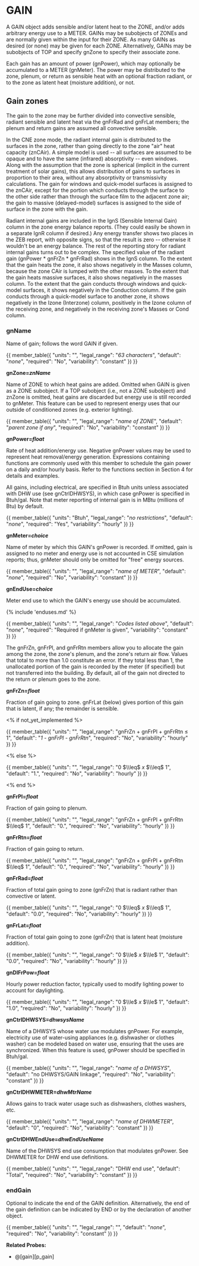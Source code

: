 # GAIN

A GAIN object adds sensible and/or latent heat to the ZONE, and/or adds arbitrary energy use to a METER. GAINs may be subobjects of ZONEs and are normally given within the input for their ZONE.  As many GAINs as desired (or none) may be given for each ZONE.  Alternatively, GAINs may be subobjects of TOP and specify gnZone to specify their associate zone.

Each gain has an amount of power (gnPower), which may optionally be accumulated to a METER (gnMeter). The power may be distributed to the zone, plenum, or return as sensible heat with an optional fraction radiant, or to the zone as latent heat (moisture addition), or not.

## Gain zones

The gain to the zone may be further divided into convective sensible, radiant sensible and latent heat via the gnFrRad and gnFrLat members; the plenum and return gains are assumed all convective sensible.

<!-- ## Gain Modeling in CNE zones -->

In the CNE zone mode, the radiant internal gain is distributed to the surfaces in the zone, rather than going directly to the zone "air" heat capacity (znCAir). A simple model is used -- all surfaces are assumed to be opaque and to have the same (infrared) absorptivity -- even windows. Along with the assumption that the zone is spherical (implicit in the current treatment of solar gains), this allows distribution of gains to surfaces in proportion to their area, without any absorptivity or transmissivity calculations. The gain for windows and quick-model surfaces is assigned to the znCAir, except for the portion which conducts through the surface to the other side rather than through the surface film to the adjacent zone air; the gain to massive (delayed-model) surfaces is assigned to the side of surface in the zone with the gain.

Radiant internal gains are included in the IgnS (Sensible Internal Gain) column in the zone energy balance reports. (They could easily be shown in a separate IgnR column if desired.) Any energy transfer shows two places in the ZEB report, with opposite signs, so that the result is zero -- otherwise it wouldn't be an energy balance. The rest of the reporting story for radiant internal gains turns out to be complex. The specified value of the radiant gain (gnPower \* gnFrZn \* gnFrRad) shows in the IgnS column. To the extent that the gain heats the zone, it also shows negatively in the Masses column, because the zone CAir is lumped with the other masses. To the extent that the gain heats massive surfaces, it also shows negatively in the masses column. To the extent that the gain conducts through windows and quick-model surfaces, it shows negatively in the Conduction column. If the gain conducts through a quick-model surface to another zone, it shows negatively in the Izone (Interzone) column, positively in the Izone column of the receiving zone, and negatively in the receiving zone's Masses or Cond column.


### gnName

Name of gain; follows the word GAIN if given.

{{
  member_table({
    "units": "",
    "legal_range": "*63 characters*", 
    "default": "*none*",
    "required": "No",
    "variability": "constant" 
  })
}}

**gnZone=*znName***

Name of ZONE to which heat gains are added.  Omitted when GAIN is given as a ZONE subobject.  If a TOP subobject (i.e., not a ZONE subobject) and znZone is omitted, heat gains are discarded but energy use is still recorded to gnMeter.  This feature can be used to represent energy uses that our outside of conditioned zones (e.g. exterior lighting).

{{
  member_table({
    "units": "",
    "legal_range": "*name of ZONE*", 
    "default": "*parent zone if any*",
    "required": "No",
    "variability": "constant" 
  })
}}

**gnPower=*float***

Rate of heat addition/energy use. Negative gnPower values may be used to represent heat removal/energy generation. Expressions containing functions are commonly used with this member to schedule the gain power on a daily and/or hourly basis. Refer to the functions section in Section 4 for details and examples.

All gains, including electrical, are specified in Btuh units unless associated with DHW use (see gnCtrlDHWSYS), in which case gnPower is specified in Btuh/gal.  Note that meter reporting of internal gain is in MBtu (millions of Btu) by default.  

{{
  member_table({
    "units": "Btuh",
    "legal_range": "*no restrictions*", 
    "default": "*none*",
    "required": "Yes",
    "variability": "hourly" 
  })
}}

**gnMeter=*choice***

Name of meter by which this GAIN's gnPower is recorded. If omitted, gain is assigned to no meter and energy use is not accounted in CSE simulation reports; thus, gnMeter should only be omitted for "free" energy sources.

{{
  member_table({
    "units": "",
    "legal_range": "*name of METER*", 
    "default": "*none*",
    "required": "No",
    "variability": "constant" 
  })
}}

**gnEndUse=*choice***

Meter end use to which the GAIN's energy use should be accumulated.

{% include 'enduses.md' %}


{{
  member_table({
    "units": "",
    "legal_range": "*Codes listed above*", 
    "default": "*none*",
    "required": "Required if gnMeter is given",
    "variability": "constant" 
  })
}}

The gnFrZn, gnFrPl, and gnFrRtn members allow you to allocate the gain among the zone, the zone's plenum, and the zone's return air flow. Values that total to more than 1.0 constitute an error. If they total less than 1, the unallocated portion of the gain is recorded by the meter (if specified) but not transferred into the building. By default, all of the gain not directed to the return or plenum goes to the zone.

**gnFrZn=*float***

Fraction of gain going to zone. gnFrLat (below) gives portion of this gain that is latent, if any; the remainder is sensible.

<% if not_yet_implemented %>

{{
  member_table({
    "units": "",
    "legal_range": "gnFrZn + gnFrPl + gnFrRtn $\leq$ 1", 
    "default": "*1 - gnFrPl - gnFrRtn*",
    "required": "No",
    "variability": "hourly" 
  })
}}

<% else %>

{{
  member_table({
    "units": "",
    "legal_range": "0 $\\leq$ *x* $\\leq$ 1", 
    "default": "1.",
    "required": "No",
    "variability": "hourly" 
  })
}}

<% end %>

**gnFrPl=*float***

Fraction of gain going to plenum.

{{
  member_table({
    "units": "",
    "legal_range": "gnFrZn + gnFrPl + gnFrRtn $\\leq$ 1", 
    "default": "0.",
    "required": "No",
    "variability": "hourly" 
  })
}}


**gnFrRtn=*float***

Fraction of gain going to return.

{{
  member_table({
    "units": "",
    "legal_range": "gnFrZn + gnFrPl + gnFrRtn $\\leq$ 1", 
    "default": "0.",
    "required": "No",
    "variability": "hourly" 
  })
}}

**gnFrRad=*float***

Fraction of total gain going to zone (gnFrZn) that is radiant rather than convective or latent.

{{
  member_table({
    "units": "",
    "legal_range": "0 $\\leq$ *x* $\\leq$ 1", 
    "default": "0.0",
    "required": "No",
    "variability": "hourly" 
  })
}}

**gnFrLat=*float***

Fraction of total gain going to zone (gnFrZn) that is latent heat (moisture addition).

{{
  member_table({
    "units": "",
    "legal_range": "0 $\\le$ *x* $\\le$ 1", 
    "default": "0.0",
    "required": "No",
    "variability": "hourly" 
  })
}}

**gnDlFrPow=*float***

Hourly power reduction factor, typically used to modify lighting power to account for
daylighting.

{{
  member_table({
    "units": "",
    "legal_range": "0 $\\le$ *x* $\\le$ 1", 
    "default": "1.0",
    "required": "No",
    "variability": "hourly" 
  })
}}


**gnCtrlDHWSYS=*dhwsysName***

Name of a DHWSYS whose water use modulates gnPower.  For example, electricity use of water-using appliances (e.g. dishwasher or clothes washer) can be modeled based on water use, ensuring that the uses are synchronized.  When this feature is used, gnPower should be specified in Btuh/gal.

{{
  member_table({
    "units": "",
    "legal_range": "*name of a DHWSYS*", 
    "default": "no DHWSYS/GAIN linkage",
    "required": "No",
    "variability": "constant" 
  })
}}

**gnCtrlDHWMETER=*dhwMtrName***

Allows gains to track water usage such as dishwashers, clothes washers, etc.

{{
  member_table({
    "units": "",
    "legal_range": "*name of DHWMETER*", 
    "default": "0",
    "required": "No",
    "variability": "constant" 
  })
}}

**gnCtrlDHWEndUse=*dhwEndUseName***

Name of the DHWSYS end use consumption that modulates gnPower.  See DHWMETER for DHW end use definitions.

{{
  member_table({
    "units": "",
    "legal_range": "DHW end use", 
    "default": "Total",
    "required": "No",
    "variability": "constant" 
  })
}}

### endGain

Optional to indicate the end of the GAIN definition. Alternatively, the end of the gain definition can be indicated by END or by the declaration of another object.

{{
  member_table({
    "units": "",
    "legal_range": "", 
    "default": "*none*",
    "required": "No",
    "variability": "constant" 
  })
}}

**Related Probes:**

- @[gain][p_gain]
